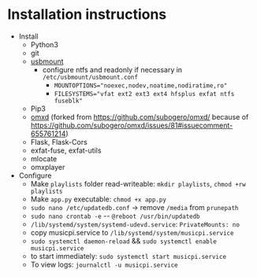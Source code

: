 # Installation instructions
- Install 
  - Python3
  - git
  - [usbmount](https://github.com/rbrito/usbmount/issues/25#issuecomment-518033241)
    - configure ntfs and readonly if necessary in `/etc/usbmount/usbmount.conf`
      - `MOUNTOPTIONS="noexec,nodev,noatime,nodiratime,ro"`
      - `FILESYSTEMS="vfat ext2 ext3 ext4 hfsplus exfat ntfs fuseblk"` 
  - Pip3
  - [omxd](https://github.com/seeba8/omxd) (forked from https://github.com/subogero/omxd/ because of https://github.com/subogero/omxd/issues/81#issuecomment-655761214)
  - Flask, Flask-Cors
  - exfat-fuse, exfat-utils
  - mlocate
  - omxplayer
- Configure
  - Make `playlists` folder read-writeable: `mkdir playlists`, `chmod +rw playlists`
  - Make `app.py` executable: `chmod +x app.py`
  - `sudo nano /etc/updatedb.conf` -> remove `/media` from `prunepath`
  - `sudo nano crontab -e` -- `@reboot /usr/bin/updatedb`
  - `/lib/systemd/system/systemd-udevd.service`: `PrivateMounts: no`
  - copy musicpi.service to `/lib/systemd/system/musicpi.service`
  - `sudo systemctl daemon-reload` && `sudo systemctl enable musicpi.service`
  - to start immediately: `sudo systemctl start musicpi.service`
  - To view logs: `journalctl -u musicpi.service`

